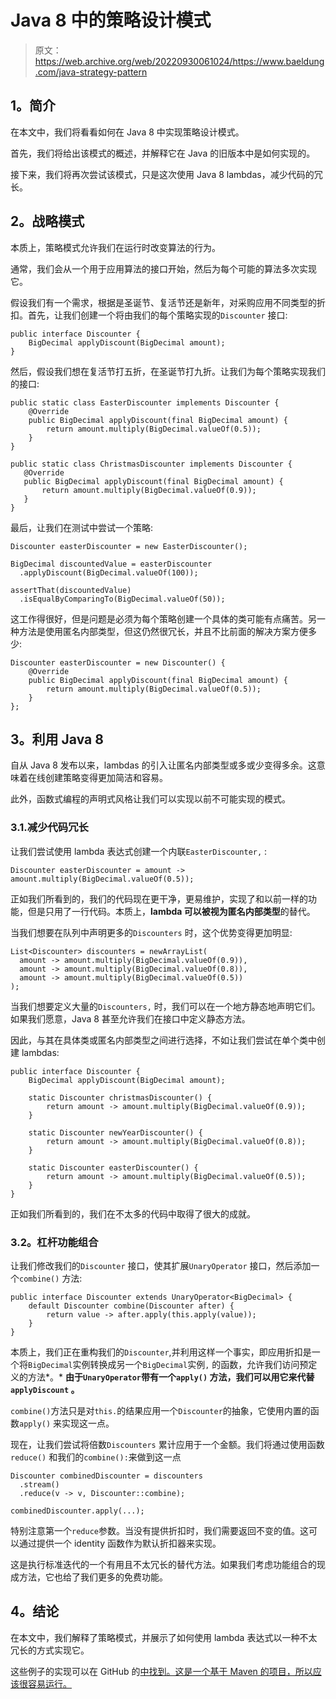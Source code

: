 # Java 8 中的策略设计模式

> 原文：<https://web.archive.org/web/20220930061024/https://www.baeldung.com/java-strategy-pattern>

## 1。简介

在本文中，我们将看看如何在 Java 8 中实现策略设计模式。

首先，我们将给出该模式的概述，并解释它在 Java 的旧版本中是如何实现的。

接下来，我们将再次尝试该模式，只是这次使用 Java 8 lambdas，减少代码的冗长。

## 2。战略模式

本质上，策略模式允许我们在运行时改变算法的行为。

通常，我们会从一个用于应用算法的接口开始，然后为每个可能的算法多次实现它。

假设我们有一个需求，根据是圣诞节、复活节还是新年，对采购应用不同类型的折扣。首先，让我们创建一个将由我们的每个策略实现的`Discounter` 接口:

```
public interface Discounter {
    BigDecimal applyDiscount(BigDecimal amount);
} 
```

然后，假设我们想在复活节打五折，在圣诞节打九折。让我们为每个策略实现我们的接口:

```
public static class EasterDiscounter implements Discounter {
    @Override
    public BigDecimal applyDiscount(final BigDecimal amount) {
        return amount.multiply(BigDecimal.valueOf(0.5));
    }
}

public static class ChristmasDiscounter implements Discounter {
   @Override
   public BigDecimal applyDiscount(final BigDecimal amount) {
       return amount.multiply(BigDecimal.valueOf(0.9));
   }
} 
```

最后，让我们在测试中尝试一个策略:

```
Discounter easterDiscounter = new EasterDiscounter();

BigDecimal discountedValue = easterDiscounter
  .applyDiscount(BigDecimal.valueOf(100));

assertThat(discountedValue)
  .isEqualByComparingTo(BigDecimal.valueOf(50));
```

这工作得很好，但是问题是必须为每个策略创建一个具体的类可能有点痛苦。另一种方法是使用匿名内部类型，但这仍然很冗长，并且不比前面的解决方案方便多少:

```
Discounter easterDiscounter = new Discounter() {
    @Override
    public BigDecimal applyDiscount(final BigDecimal amount) {
        return amount.multiply(BigDecimal.valueOf(0.5));
    }
}; 
```

## 3。利用 Java 8

自从 Java 8 发布以来，lambdas 的引入让匿名内部类型或多或少变得多余。这意味着在线创建策略变得更加简洁和容易。

此外，函数式编程的声明式风格让我们可以实现以前不可能实现的模式。

### 3.1.减少代码冗长

让我们尝试使用 lambda 表达式创建一个内联`EasterDiscounter,` :

```
Discounter easterDiscounter = amount -> amount.multiply(BigDecimal.valueOf(0.5)); 
```

正如我们所看到的，我们的代码现在更干净，更易维护，实现了和以前一样的功能，但是只用了一行代码。本质上，**lambda 可以被视为匿名内部类型**的替代。

当我们想要在队列中声明更多的`Discounters` 时，这个优势变得更加明显:

```
List<Discounter> discounters = newArrayList(
  amount -> amount.multiply(BigDecimal.valueOf(0.9)),
  amount -> amount.multiply(BigDecimal.valueOf(0.8)),
  amount -> amount.multiply(BigDecimal.valueOf(0.5))
);
```

当我们想要定义大量的`Discounters,` 时，我们可以在一个地方静态地声明它们。如果我们愿意，Java 8 甚至允许我们在接口中定义静态方法。

因此，与其在具体类或匿名内部类型之间进行选择，不如让我们尝试在单个类中创建 lambdas:

```
public interface Discounter {
    BigDecimal applyDiscount(BigDecimal amount);

    static Discounter christmasDiscounter() {
        return amount -> amount.multiply(BigDecimal.valueOf(0.9));
    }

    static Discounter newYearDiscounter() {
        return amount -> amount.multiply(BigDecimal.valueOf(0.8));
    }

    static Discounter easterDiscounter() {
        return amount -> amount.multiply(BigDecimal.valueOf(0.5));
    }
} 
```

正如我们所看到的，我们在不太多的代码中取得了很大的成就。

### 3.2。杠杆功能组合

让我们修改我们的`Discounter` 接口，使其扩展`UnaryOperator` 接口，然后添加一个`combine()` 方法:

```
public interface Discounter extends UnaryOperator<BigDecimal> {
    default Discounter combine(Discounter after) {
        return value -> after.apply(this.apply(value));
    }
}
```

本质上，我们正在重构我们的`Discounter`,并利用这样一个事实，即应用折扣是一个将`BigDecimal`实例转换成另一个`BigDecimal`实例`,` 的函数，允许我们访问预定义的方法*。* **由于`UnaryOperator`带有一个`apply()` 方法，我们可以用它来代替`applyDiscount` 。**

`combine()`方法只是对`this.`的结果应用一个`Discounter`的抽象，它使用内置的函数`apply()` 来实现这一点。

现在，让我们尝试将倍数`Discounters` 累计应用于一个金额。我们将通过使用函数`reduce()` 和我们的`combine():`来做到这一点

```
Discounter combinedDiscounter = discounters
  .stream()
  .reduce(v -> v, Discounter::combine);

combinedDiscounter.apply(...);
```

特别注意第一个`reduce`参数。当没有提供折扣时，我们需要返回不变的值。这可以通过提供一个 identity 函数作为默认折扣器来实现。

这是执行标准迭代的一个有用且不太冗长的替代方法。如果我们考虑功能组合的现成方法，它也给了我们更多的免费功能。

## 4。结论

在本文中，我们解释了策略模式，并展示了如何使用 lambda 表达式以一种不太冗长的方式实现它。

这些例子的实现可以在 GitHub 的[中找到。这是一个基于 Maven 的项目，所以应该很容易运行。](https://web.archive.org/web/20220920161352/https://github.com/eugenp/tutorials/tree/master/core-java-modules/core-java-8)
